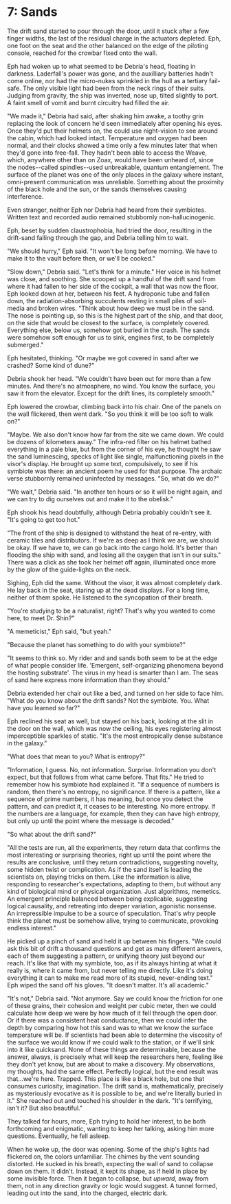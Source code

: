 # 7: Sands

The drift sand started to pour through the door, until it stuck after a few finger widths, the last of the residual charge in the actuators depleted. Eph, one foot on the seat and the other balanced on the edge of the piloting console, reached for the crowbar fixed onto the wall.

Eph had woken up to what seemed to be Debria's head, floating in darkness. Laderfall's power was gone, and the auxilliary batteries hadn't come online, nor had the micro-nukes sprinkled in the hull as a tertiary fail-safe. The only visible light had been from the neck rings of their suits. Judging from gravity, the ship was inverted, nose up, tilted slightly to port. A faint smell of vomit and burnt circuitry had filled the air.

"We made it," Debria had said, after shaking him awake, a toothy grin replacing the look of concern he'd seen immediately after opening his eyes. Once they'd put their helmets on, the could use night-vision to see around the cabin, which had looked intact. Temperature and oxygen had been normal, and their clocks showed a time only a few minutes later that when they'd gone into free-fall. They hadn't been able to access the Weave, which, anywhere other than on Zoax, would have been unheard of, since the nodes--called spindles--used unbreakable, quantum entanglement. The surface of the planet was one of the only places in the galaxy where instant, omni-present communication was unreliable. Something about the proximity of the black hole and the sun, or the sands themselves causing interference.

Even stranger, neither Eph nor Debria had heard from their symbiotes. Written text and recorded audio remained stubbornly non-hallucinogenic.

Eph, beset by sudden claustrophobia, had tried the door, resulting in the drift-sand falling through the gap, and Debria telling him to wait.

"We should hurry," Eph said. "It won't be long before morning. We have to make it to the vault before then, or we'll be cooked."

"Slow down," Debria said. "Let's think for a minute." Her voice in his helmet was close, and soothing. She scooped up a handful of the drift sand from where it had fallen to her side of the cockpit, a wall that was now the floor. Eph looked down at her, between his feet. A hydroponic tube and fallen down, the radiation-absorbing succulents resting in small piles of soil-media and broken wires. "Think about how deep we must be in the sand. The nose is pointing up, so this is the highest part of the ship, and that door, on the side that would be closest to the surface, is completely covered. Everything else, below us, somehow got buried in the crash. The sands were somehow soft enough for us to sink, engines first, to be completely submerged."

Eph hesitated, thinking. "Or maybe we got covered in sand after we crashed? Some kind of dune?"

Debria shook her head. "We couldn't have been out for more than a few minutes. And there's no atmosphere, no wind. You know the surface, you saw it from the elevator. Except for the drift lines, its completely smooth."

Eph lowered the crowbar, climbing back into his chair. One of the panels on the wall flickered, then went dark. "So you think it will be too soft to walk on?"

"Maybe. We also don't know how far from the site we came down. We could be dozens of kilometers away." The infra-red filter on his helmet bathed everything in a pale blue, but from the corner of his eye, he thought he saw the sand luminescing, specks of light like single, malfunctioning pixels in the visor's display. He brought up some text, compulsively, to see if his symbiote was there: an ancient poem he used for that purpose. The archaic verse stubbornly remained uninfected by messages. "So, what do we do?"

"We wait," Debria said. "In another ten hours or so it will be night again, and we can try to dig ourselves out and make it to the obelisk."

Eph shook his head doubtfully, although Debria probably couldn't see it. "It's going to get too hot."

"The front of the ship is designed to withstand the heat of re-entry, with ceramic tiles and distributors. If we're as deep as I think we are, we should be okay. If we have to, we can go back into the cargo hold. It's better than flooding the ship with sand, and losing all the oxygen that isn't in our suits." There was a click as she took her helmet off again, illuminated once more by the glow of the guide-lights on the neck.

Sighing, Eph did the same. Without the visor, it was almost completely dark. He lay back in the seat, staring up at the dead displays. For a long time, neither of them spoke. He listened to the syncopation of their breath.

"You're studying to be a naturalist, right? That's why you wanted to come here, to meet Dr. Shin?"

"A memeticist," Eph said, "but yeah."

"Because the planet has something to do with your symbiote?"

"It seems to think so. My rider and and sands both seem to be at the edge of what people consider life. 'Emergent, self-organizing phenomena beyond the hosting substrate'. The virus in my head is smarter than I am. The seas of sand here express more information than they should."

Debria extended her chair out like a bed, and turned on her side to face him. "What do you know about the drift sands? Not the symbiote. You. What have you learned so far?"

Eph reclined his seat as well, but stayed on his back, looking at the slit in the door on the wall, which was now the ceiling, his eyes registering almost imperceptible sparkles of static. "It's the most entropically dense substance in the galaxy."

"What does that mean to you? What is entropy?"

"Information, I guess. No, not information. Surprise. Information you don't expect, but that follows from what came before. That fits." He tried to remember how his symbiote had explained it. "If a sequence of numbers is random, then there's no entropy, no significance. If there is a pattern, like a sequence of prime numbers, it has meaning, but once you detect the pattern, and can predict it, it ceases to be interesting. No more entropy. If the numbers are a language, for example, then they can have high entropy, but only up until the point where the message is decoded."

"So what about the drift sand?"

"All the tests are run, all the experiments, they return data that confirms the most interesting or surprising theories, right up until the point where the results are conclusive, until they return contradictions, suggesting novelty, some hidden twist or complication. As if the sand itself is leading the scientists on, playing tricks on them. Like the information is alive, responding to researcher's expectations, adapting to them, but without any kind of biological mind or physical organization. Just algorithms, memetics. An emergent principle balanced between being explicable, suggesting logical causality, and retreating into deeper variation, agonistic nonsense. An irrepressible impulse to be a source of speculation. That's why people think the planet must be somehow alive, trying to communicate, provoking endless interest." 

He picked up a pinch of sand and held it up between his fingers. "We could ask this bit of drift a thousand questions and get as many different answers, each of them suggesting a pattern, or unifying theory just beyond our reach. It's like that with my symbiote, too, as if its always hinting at what it really is, where it came from, but never telling me directly. Like it's doing everything it can to make me read more of its stupid, never-ending text." Eph wiped the sand off his gloves. "It doesn't matter. It's all academic."

"It's not," Debria said. "Not anymore. Say we could know the friction for one of these grains, their cohesion and weight per cubic meter, then we could calculate how deep we were by how much of it fell through the open door. Or if there was a consistent heat conductance, then we could infer the depth by comparing how hot this sand was to what we know the surface temperature will be. If scientists had been able to determine the viscosity of the surface we would know if we could walk to the station, or if we'll sink into it like quicksand. None of these things are determinable, because the answer, always, is precisely what will keep the researchers here, feeling like they don't yet know, but are about to make a discovery. My observations, my thoughts, had the same effect. Perfectly logical, but the end result was that...we're here. Trapped. This place is like a black hole, but one that consumes curiosity, imagination. The drift sand is, mathematically, precisely as mysteriously evocative as it is possible to be, and we're literally buried in it." She reached out and touched his shoulder in the dark. "It's terrifying, isn't it? But also beautiful."

They talked for hours, more, Eph trying to hold her interest, to be both forthcoming and enigmatic, wanting to keep her talking, asking him more questions. Eventually, he fell asleep.

When he woke up, the door was opening. Some of the ship's lights had flickered on, the colors unfamiliar. The chimes by the vent sounding distorted. He sucked in his breath, expecting the wall of sand to collapse down on them. It didn't. Instead, it kept its shape, as if held in place by some invisible force. Then it began to collapse, but *upward*, away from them, not in any direction gravity or logic would suggest. A tunnel formed, leading out into the sand, into the charged, electric dark.